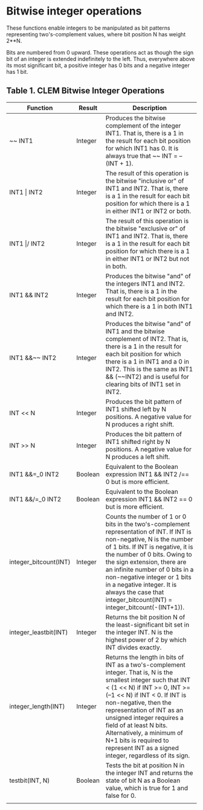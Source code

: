 # Bitwise integer operations

These functions enable integers to be manipulated as bit patterns representing two's-complement values, where bit position N has weight 2\*\*N.

Bits are numbered from 0 upward. These operations act as though the sign bit of an integer is extended indefinitely to the left. Thus, everywhere above its most significant bit, a positive integer has 0 bits and a negative integer has 1 bit.

## Table 1. CLEM Bitwise Integer Operations
| Function                | Result  | Description                                                                                                                                                                                                                                                                                                                                                                   |
|-------------------------|---------|-------------------------------------------------------------------------------------------------------------------------------------------------------------------------------------------------------------------------------------------------------------------------------------------------------------------------------------------------------------------------------|
| ~~ INT1                 | Integer | Produces the bitwise complement of the integer INT1. That is, there is a 1 in the result for each bit position for which INT1 has 0. It is always true that ~~ INT = –(INT + 1).                                                                                                                                                                                            |
| INT1 \| INT2            | Integer | The result of this operation is the bitwise "inclusive or" of INT1 and INT2. That is, there is a 1 in the result for each bit position for which there is a 1 in either INT1 or INT2 or both.                                                                                                                                                                                |
| INT1 \|/ INT2           | Integer | The result of this operation is the bitwise "exclusive or" of INT1 and INT2. That is, there is a 1 in the result for each bit position for which there is a 1 in either INT1 or INT2 but not in both.                                                                                                                                                                        |
| INT1 && INT2            | Integer | Produces the bitwise "and" of the integers INT1 and INT2. That is, there is a 1 in the result for each bit position for which there is a 1 in both INT1 and INT2.                                                                                                                                                                                                           |
| INT1 &&~~ INT2          | Integer | Produces the bitwise "and" of INT1 and the bitwise complement of INT2. That is, there is a 1 in the result for each bit position for which there is a 1 in INT1 and a 0 in INT2. This is the same as INT1 && (~~INT2) and is useful for clearing bits of INT1 set in INT2.                                                                                                      |
| INT << N                | Integer | Produces the bit pattern of INT1 shifted left by N positions. A negative value for N produces a right shift.                                                                                                                                                                                                                                                                |
| INT >> N                | Integer | Produces the bit pattern of INT1 shifted right by N positions. A negative value for N produces a left shift.                                                                                                                                                                                                                                                                |
| INT1 &&=_0 INT2         | Boolean | Equivalent to the Boolean expression INT1 && INT2 /== 0 but is more efficient.                                                                                                                                                                                                                                                                                             |
| INT1 &&/=_0 INT2        | Boolean | Equivalent to the Boolean expression INT1 && INT2 == 0 but is more efficient.                                                                                                                                                                                                                                                                                              |
| integer_bitcount(INT)   | Integer | Counts the number of 1 or 0 bits in the two's-complement representation of INT. If INT is non-negative, N is the number of 1 bits. If INT is negative, it is the number of 0 bits. Owing to the sign extension, there are an infinite number of 0 bits in a non-negative integer or 1 bits in a negative integer. It is always the case that integer_bitcount(INT) = integer_bitcount(-(INT+1)). |
| integer_leastbit(INT)   | Integer | Returns the bit position N of the least-significant bit set in the integer INT. N is the highest power of 2 by which INT divides exactly.                                                                                                                                                                                                                                      |
| integer_length(INT)     | Integer | Returns the length in bits of INT as a two's-complement integer. That is, N is the smallest integer such that INT < (1 << N) if INT >= 0, INT >= (–1 << N) if INT < 0. If INT is non-negative, then the representation of INT as an unsigned integer requires a field of at least N bits. Alternatively, a minimum of N+1 bits is required to represent INT as a signed integer, regardless of its sign. |
| testbit(INT, N)         | Boolean | Tests the bit at position N in the integer INT and returns the state of bit N as a Boolean value, which is true for 1 and false for 0.                                                                                                                                                                                                                                       |
                                                                                                                                                                                                                                                                      |
